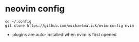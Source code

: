 # neovim config

```
cd ~/.config
git clone https://github.com/michaelmalick/nvim-config nvim
```

- plugins are auto-installed when nvim is first opened
